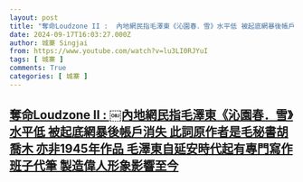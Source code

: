 ```yaml
---
layout: post
title: "奪命Loudzone II : ￼內地網民指毛澤東《沁園春．雪》水平低 被起底網暴後帳戶消失 此詞原作者是毛秘書胡喬木 亦非1945年作品 毛澤東自延安時代起有專門寫作班子代筆 製造偉人形象影響至今"
date: 2024-09-17T16:03:27.000Z
author: 城寨 Singjai
from: https://www.youtube.com/watch?v=lu3LI0RJYuI
tags: [ 城寨 ]
comments: True
categories: [ 城寨 ]
---
```

<!--1726589007000-->
[奪命Loudzone II : ￼內地網民指毛澤東《沁園春．雪》水平低 被起底網暴後帳戶消失 此詞原作者是毛秘書胡喬木 亦非1945年作品 毛澤東自延安時代起有專門寫作班子代筆 製造偉人形象影響至今](https://www.youtube.com/watch?v=lu3LI0RJYuI)
------

<div>

</div>
